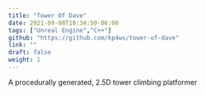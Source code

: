 ```yaml
---
title: "Tower Of Dave"
date: 2021-09-08T18:34:50-06:00
tags: ["Unreal Engine","C++"]
github: "https://github.com/kp4ws/tower-of-dave"
link: ""
draft: false
weight: 1
---
```

A procedurally generated, 2.5D tower climbing platformer
